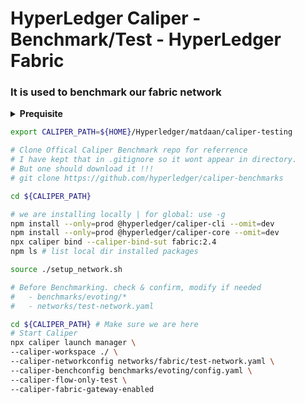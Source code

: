 # **HyperLedger Caliper - Benchmark/Test - HyperLedger Fabric**

### It is used to benchmark our fabric network

<details>
   <summary> <b> Prequisite </b> </summary>

Versions:
- node 18.19
- peer/hyperledger 2.5.x

```sh
nvm install 18.19 #use nvm for managing node/npm
nvm use 18.19
```

> NOTE:
>  - If you are using fabric 2.4 or higher then use below to bind with the new fabric node sdk which uses the new peer gateway service.
>  - npx caliper bind --caliper-bind-sut fabric:2.4

> for gloabal use/insatllation (-g)
```sh
user@ubuntu:~$ npm install -g --only=prod @hyperledger/caliper-cli@0.6.0
user@ubuntu:~$ caliper bind --caliper-bind-sut fabric:2.4 --caliper-bind-args=-g
user@ubuntu:~$ caliper launch manager \
    --caliper-workspace ~/caliper-benchmarks \
    --caliper-benchconfig benchmarks/scenario/simple/config.yaml \
    --caliper-networkconfig networks/fabric/test-network.yaml
```

</details>


```sh
export CALIPER_PATH=${HOME}/Hyperledger/matdaan/caliper-testing

# Clone Offical Caliper Benchmark repo for referrence
# I have kept that in .gitignore so it wont appear in directory.
# But one should download it !!!
# git clone https://github.com/hyperledger/caliper-benchmarks

cd ${CALIPER_PATH}

# we are installing locally | for global: use -g
npm install --only=prod @hyperledger/caliper-cli --omit=dev
npm install --only=prod @hyperledger/caliper-core --omit=dev
npx caliper bind --caliper-bind-sut fabric:2.4
npm ls # list local dir installed packages

source ./setup_network.sh

# Before Benchmarking. check & confirm, modify if needed
#   - benchmarks/evoting/*
#   - networks/test-network.yaml

cd ${CALIPER_PATH} # Make sure we are here
# Start Caliper
npx caliper launch manager \
--caliper-workspace ./ \
--caliper-networkconfig networks/fabric/test-network.yaml \
--caliper-benchconfig benchmarks/evoting/config.yaml \
--caliper-flow-only-test \
--caliper-fabric-gateway-enabled

```